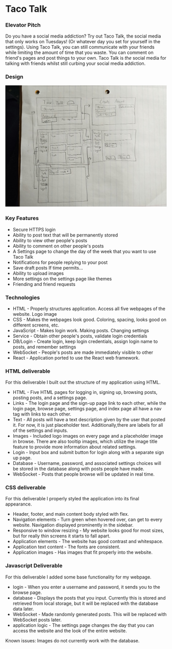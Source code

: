 # Taco Talk
### Elevator Pitch
Do you have a social media addiction? Try out Taco Talk, the social media that only works on Tuesdays! (Or whatever day you set for yourself in the settings). Using Taco Talk, you can still communicate with your friends while limiting the amount of time that you waste. You can comment on friend's pages and post things to your own. Taco Talk is *the* social media for talking with friends whilst still curbing your social media addiction. 

### Design
![Image of how the webpages will look and interact with each other](image-1.png)

### Key Features
+ Secure HTTPS login
+ Ability to post text that will be permanently stored
+ Ability to view other people's posts
+ Ability to comment on other people's posts
+ A Settings page to change the day of the week that you want to use Taco Talk
+ Notifications for people replying to your post
+ Save draft posts
If time permits...
+ Ability to upload images
+ More settings on the settings page like themes
+ Friending and friend requests

### Technologies
+ HTML - Properly structures application.  Access all five webpages of the website. Logo image
+ CSS - Makes the webpages look good. Coloring, spacing, looks good on different screens, etc. 
+ JavaScript - Makes login work. Making posts. Changing settings
+ Service - Obtain other people's posts, validate login credentials
+ DB/Login - Create login, keep login credentials, assign login name to posts, and remember settings
+ WebSocket - People's posts are made immediately visible to other
+ React - Application ported to use the React web framework.

### HTML deliverable

For this deliverable I built out the structure of my application using HTML.

+ HTML - Five HTML pages for logging in, signing up, browsing posts, posting posts, and a settings page. 
+ Links - The login page and the sign-up page link to each other, while the login page, browse page, settings page, and index page all have a nav tag with links to each other. 
+ Text - All posts will have a text description given by the user that posted it. For now, it is just placeholder text. Additionally,there are labels for all of the settings and inputs. 
+ Images - Included logo images on every page and a placeholder image in browse. There are also tooltip images, which utilize the image title feature to provide more information about related settings. 
+ Login - Input box and submit button for login along with a separate sign up page. 
+ Database - Username, password, and associated settings choices will be stored in the database along with posts people have made.
+ WebSocket - Posts that people browse will be updated in real time. 

### CSS deliverable

For this deliverable I properly styled the application into its final appearance.

+ Header, footer, and main content body styled with flex.
+ Navigation elements - Turn green when hovered over, can get to every website. Navigation displayed prominently in the sidebar. 
+ Responsive to window resizing - My website looks good for most sizes, but for really thin screens it starts to fall apart.
+ Application elements - The website has good contrast and whitespace.
+ Application text content - The fonts are consistent.
+ Application images - Has images that fit properly into the website. 

### Javascript Deliverable

For this deliverable I added some base functionality for my webpage. 

+ login - When you enter a username and password, it sends you to the browse page. 
+ database - Displays the posts that you input. Currently this is stored and retrieved from local storage, but it will be replaced with the database data later.
+ WebSocket - Made randomly generated posts. This will be replaced with WebSocket posts later.
+ application logic - The settings page changes the day that you can access the website and the look of the entire website.

Known issues: Images do not currently work with the database. 